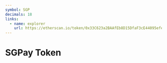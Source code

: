 ```yaml
---
symbol: SGP
decimals: 18
links:
  - name: explorer
    url: https://etherscan.io/token/0x33C623a2BAAfEb8D15DfaF3cE44095efec83D72C
---
```


# SGPay Token
